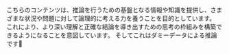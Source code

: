こちらのコンテンツは、推論を行うための基盤となる情報や知識を提供し、さまざまな状況や問題に対して論理的に考える力を養うことを目的としています。
これにより、より深い理解と正確な結論を導き出すための思考の枠組みを構築できるようになることを意図しています。
そしてこれはダミーデータによる推論です🤖